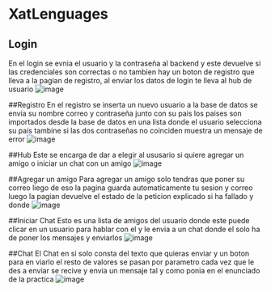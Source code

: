 # XatLenguages


## Login
En el login se evnia el usuario y la contraseña al backend y este devuelve si las credenciales son correctas o no
tambien hay un boton de registro que lleva a la pagian de registro, al enviar los datos de login te lleva al hub de usuario
![image](https://github.com/Lem151/XatLenguages/assets/114771568/c36a50b4-9059-46b1-9738-afa903fa98e3)

##Registro
En el registro se inserta un nuevo usuario a la base  de datos se envia su nombre correo y contraseña junto con su pais 
los paises son importados desde la base de datos en una lista donde el usuario selecciona su pais tambine si las dos contraseñas 
no coinciden muestra un mensaje de error 
![image](https://github.com/Lem151/XatLenguages/assets/114771568/324bef5e-b1cc-40b4-87a9-6dc2c3621327)

##Hub
Este se encarga de dar a elegir al ususario si quiere agregar un amigo o iniciar un chat con un amigo 
![image](https://github.com/Lem151/XatLenguages/assets/114771568/2764e705-579c-48e7-8b6c-a6e7c1dc8443)

##Agregar un amigo
Para agregar un amigo solo tendras que poner su correo liego de eso la pagina guarda automaticamente tu sesion y correo
luego la pagian devuelve el estado de la peticion explicado si ha fallado y donde 
![image](https://github.com/Lem151/XatLenguages/assets/114771568/57c45757-15c9-4207-aeb4-c2180d39539b)

##Iniciar Chat
Esto es una lista de amigos del usuario donde este puede clicar en un usuario para hablar con el y le envia a un chat
donde el solo ha de poner los mensajes y enviarlos 
![image](https://github.com/Lem151/XatLenguages/assets/114771568/dcb8e122-d565-49f3-9121-c5facd22331c)

##Chat
El Chat en si solo consta del texto que quieras enviar y un boton para en viarlo el resto de valores se pasan por parametro
cada vez que le des a enviar se recive y envia un mensaje tal y como ponia en el enunciado de la practica
![image](https://github.com/Lem151/XatLenguages/assets/114771568/9558204a-3664-49e5-b2a6-af71d8d8aa35)
